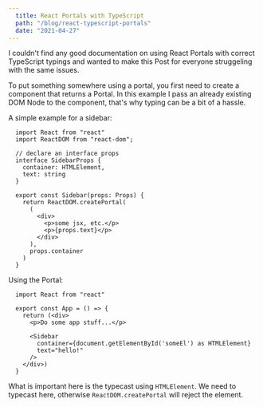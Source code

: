 ```yaml
---
  title: React Portals with TypeScript
  path: "/blog/react-typescript-portals"
  date: "2021-04-27"
---
```


I couldn't find any good documentation on using React Portals with correct TypeScript typings and wanted to make this Post for everyone struggeling with the same issues.

To put something somewhere using a portal, you first need to create a component that returns a Portal.
In this example I pass an already existing DOM Node to the component, that's why typing can be a bit of a hassle.

A simple example for a sidebar: 
```tsx
  import React from "react"
  import ReactDOM from "react-dom";

  // declare an interface props
  interface SidebarProps {
    container: HTMLElement,
    text: string
  }

  export const Sidebar(props: Props) {
    return ReactDOM.createPortal(
      (
        <div>
          <p>some jsx, etc.</p>
          <p>{props.text}</p>  
        </div>
      ),
      props.container
    )
  }

```

Using the Portal:

```tsx
  import React from "react"

  export const App = () => {
    return (<div>
      <p>Do some app stuff...</p>

      <Sidebar
        container={document.getElementById('someEl') as HTMLElement}
        text="hello!"
      />
    </div>)
  }
```

What is important here is the typecast using `HTMLElement`. We need to typecast here, otherwise `ReactDOM.createPortal` will reject the element.